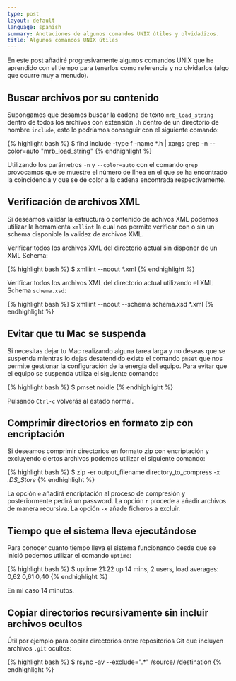 ```yaml
---
type: post
layout: default
language: spanish
summary: Anotaciones de algunos comandos UNIX útiles y olvidadizos.
title: Algunos comandos UNIX útiles
---
```


En este post añadiré progresivamente algunos comandos UNIX que he aprendido con el tiempo para tenerlos como referencia y no olvidarlos (algo que ocurre muy a menudo).

## Buscar archivos por su contenido

Supongamos que desamos buscar la cadena de texto `mrb_load_string` dentro de todos los archivos con extensión `.h` dentro de un directorio de nombre `include`, esto lo podríamos conseguir con el siguiente comando:

{% highlight bash %}
$ find include -type f -name *\.h | xargs grep -n --color=auto "mrb_load_string"
{% endhighlight %}

Utilizando los parámetros `-n` y `--color=auto` con el comando `grep` provocamos que se muestre el número de línea en el que se ha encontrado la coincidencia y que se de color a la cadena encontrada respectivamente.

## Verificación de archivos XML

Si deseamos validar la estructura o contenido de achivos XML podemos utilizar la herramienta `xmllint` la cual nos permite verificar con o sin un schema disponible la validez de archivos XML.

Verificar todos los archivos XML del directorio actual sin disponer de un XML Schema:

{% highlight bash %}
$ xmllint --noout *.xml
{% endhighlight %}

Verificar todos los archivos XML del directorio actual utilizando el XML Schema `schema.xsd`:

{% highlight bash %}
$ xmllint --noout --schema schema.xsd *.xml
{% endhighlight %}

## Evitar que tu Mac se suspenda

Si necesitas dejar tu Mac realizando alguna tarea larga y no deseas que se suspenda mientras lo dejas desatendido existe el comando `pmset` que nos permite gestionar la configuración de la energía del equipo. Para evitar que el equipo se suspenda utiliza el siguiente comando:

{% highlight bash %}
$ pmset noidle
{% endhighlight %}

Pulsando `Ctrl-c` volverás al estado normal.

## Comprimir directorios en formato zip con encriptación

Si deseamos comprimir directorios en formato zip con encriptación y excluyendo ciertos archivos podemos utilizar el siguiente comando:

{% highlight bash %}
$ zip -er output_filename directory_to_compress -x *.DS_Store*
{% endhighlight %}

La opción `e` añadirá encriptación al proceso de compresión y posteriormente pedirá un password. La opción `r` procede a añadir archivos de manera recursiva. La opción `-x` añade ficheros a excluir.

## Tiempo que el sistema lleva ejecutándose

Para conocer cuanto tiempo lleva el sistema funcionando desde que se inició podemos utilizar el comando `uptime`:

{% highlight bash %}
$ uptime
21:22  up 14 mins, 2 users, load averages: 0,62 0,61 0,40
{% endhighlight %}

En mi caso 14 minutos.

## Copiar directorios recursivamente sin incluir archivos ocultos

Útil por ejemplo para copiar directorios entre repositorios Git que incluyen archivos `.git` ocultos:

{% highlight bash %}
$ rsync -av --exclude=".*" /source/ /destination
{% endhighlight %}
